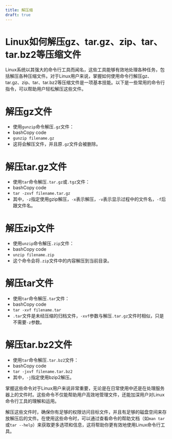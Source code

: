 ```yaml
---
title: 解压缩
draft: true
---
```


# Linux如何解压gz、tar.gz、zip、tar、tar.bz2等压缩文件


Linux系统以其强大的命令行工具而闻名，这些工具能够有效地处理各种任务，包括解压各种压缩文件。对于Linux用户来说，掌握如何使用命令行解压gz、tar.gz、zip、tar、tar.bz2等压缩文件是一项基本技能。以下是一些常用的命令行指令，可以帮助用户轻松解压这些文件。

# 解压gz文件

- 使用`gunzip`命令解压`.gz`文件：
- bashCopy code
- `gunzip filename.gz`
- 这将会解压文件，并且原`.gz`文件会被删除。

# 解压tar.gz文件

- 使用`tar`命令解压`.tar.gz`或`.tgz`文件：
- bashCopy code
- `tar -zxvf filename.tar.gz`
- 其中，`-z`指定使用gzip解压，`-x`表示解压，`-v`表示显示过程中的文件名，`-f`后跟文件名。

# 解压zip文件

- 使用`unzip`命令解压`.zip`文件：
- bashCopy code
- `unzip filename.zip`
- 这个命令会将`.zip`文件中的内容解压到当前目录。

# 解压tar文件

- 使用`tar`命令解压`.tar`文件：
- bashCopy code
- `tar -xvf filename.tar`
- `.tar`文件是未经压缩的归档文件，`-xvf`参数与解压`.tar.gz`文件时相似，只是不需要`-z`参数。

# 解压tar.bz2文件

- 使用`tar`命令解压`.tar.bz2`文件：
- bashCopy code
- `tar -jxvf filename.tar.bz2`
- 其中，`-j`指定使用bzip2解压。

掌握这些命令对于Linux用户来说非常重要，无论是在日常使用中还是在处理服务器上的文件时。这些命令不仅能帮助用户高效地管理文件，还能加深用户对Linux命令行工具的理解和运用。

解压这些文件时，确保你有足够的权限访问目标文件，并且有足够的磁盘空间来存放解压后的文件。在使用这些命令时，可以通过查看命令的帮助文档（如`man tar`或`tar --help`）来获取更多选项和信息，这将帮助你更有效地使用Linux命令行工具。
